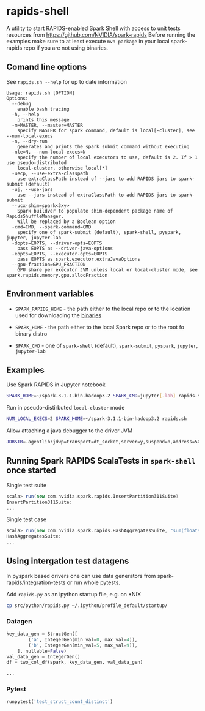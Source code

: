 # rapids-shell

A utility to start RAPIDS-enabled Spark Shell with access to unit tests resources from https://github.com/NVIDIA/spark-rapids
Before running the examples make sure to at least execute `mvn package` in your local spark-rapids repo if you are not using binaries.

## Comand line options
See `rapids.sh --help` for up to date information
```
Usage: rapids.sh [OPTION]
Options:
  --debug
    enable bash tracing
  -h, --help
    prints this message
  -m=MASTER, --master=MASTER
    specify MASTER for spark command, default is local[-cluster], see --num-local-execs
  -n, --dry-run
    generates and prints the spark submit command without executing
  -nle=N, --num-local-execs=N
    specify the number of local executors to use, default is 2. If > 1 use pseudo-distributed
    local-cluster, otherwise local[*]
  -uecp, --use-extra-classpath
    use extraClassPath instead of --jars to add RAPIDS jars to spark-submit (default)
  -uj, --use-jars
    use --jars instead of extraClassPath to add RAPIDS jars to spark-submit
  --ucx-shim=spark<3xy>
    Spark buildver to populate shim-dependent package name of RapidsShuffleManager.
    Will be replaced by a Boolean option
  -cmd=CMD, --spark-command=CMD
    specify one of spark-submit (default), spark-shell, pyspark, jupyter, jupyter-lab
  -dopts=EOPTS, --driver-opts=EOPTS
    pass EOPTS as --driver-java-options
  -eopts=EOPTS, --executor-opts=EOPTS
    pass EOPTS as spark.executor.extraJavaOptions
  --gpu-fraction=GPU_FRACTION
    GPU share per executor JVM unless local or local-cluster mode, see spark.rapids.memory.gpu.allocFraction
```

## Environment variables

- `SPARK_RAPIDS_HOME` - the path either to the local repo or to the location used for downloading the [binaries](https://nvidia.github.io/spark-rapids/docs/download.html)

- `SPARK_HOME` - the path either to the local Spark repo or to the root fo binary distro

- `SPARK_CMD` - one of `spark-shell` (default), `spark-submit`, `pyspark`, `jupyter`, `jupyter-lab`

## Examples

Use Spark RAPIDS in Jupyter notebook
```bash
SPARK_HOME=~/spark-3.1.1-bin-hadoop3.2 SPARK_CMD=jupyter[-lab] rapids.sh
```

Run in pseudo-distirbuted `local-cluster` mode
```bash
NUM_LOCAL_EXECS=2 SPARK_HOME=~/spark-3.1.1-bin-hadoop3.2 rapids.sh
```

Allow attaching a java debugger to the driver JVM
```bash
JDBSTR=-agentlib:jdwp=transport=dt_socket,server=y,suspend=n,address=5005 SPARK_HOME=~/spark-3.1.1-bin-hadoop3.2 rapids.sh
```

## Running Spark RAPIDS ScalaTests in `spark-shell` once started

Single test suite
```scala
scala> run(new com.nvidia.spark.rapids.InsertPartition311Suite)
InsertPartition311Suite:
...
```

Single test case
```scala
scala> run(new com.nvidia.spark.rapids.HashAggregatesSuite, "sum(floats) group by more_floats 2 partitions")
HashAggregatesSuite:
...
```

## Using intergation test datagens

In pyspark based drivers one can use data generators from spark-rapids/integration-tests or run whole pytests.

Add `rapids.py` as an ipython startup file, e.g. on *NIX

```bash
cp src/python/rapids.py ~/.ipython/profile_default/startup/
```

### Datagen

```python
key_data_gen = StructGen([
        ('a', IntegerGen(min_val=0, max_val=4)),
        ('b', IntegerGen(min_val=5, max_val=9)),
    ], nullable=False)
val_data_gen = IntegerGen()
df = two_col_df(spark, key_data_gen, val_data_gen)

...
```

### Pytest

```python
runpytest('test_struct_count_distinct')
```
